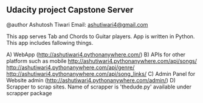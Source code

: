 ## Udacity project Capstone Server ##

@author
Ashutosh Tiwari
Email: ashutiwari4@gmail.com

This app serves Tab and Chords to Guitar players. App is written in Python.
This app includes fallowing things.

A) WebApp (http://ashutiwari4.pythonanywhere.com/)
B) APIs for other platform such as mobile
    http://ashutiwari4.pythonanywhere.com/api/songs/
    http://ashutiwari4.pythonanywhere.com/api/genre/
    http://ashutiwari4.pythonanywhere.com/api/song_links/
C) Admin Panel for Website admin (http://ashutiwari4.pythonanywhere.com/admin/)
D) Scrapper to scrap sites.
    Name of scrapper is 'thedude.py' available under scrapper package